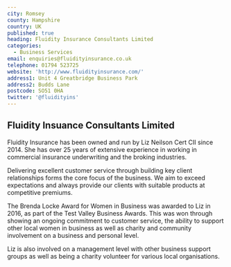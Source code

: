 ```yaml
---
city: Romsey
county: Hampshire
country: UK
published: true
heading: Fluidity Insurance Consultants Limited
categories:
  - Business Services
email: enquiries@fluidityinsurance.co.uk
telephone: 01794 523725
website: 'http://www.fluidityinsurance.com/'
address1: Unit 4 Greatbridge Business Park
address2: Budds Lane
postcode: SO51 0HA
twitter: '@fluidityins'
---
```

## Fluidity Insuance Consultants Limited

Fluidity Insurance has been owned and run by Liz Neilson Cert CII since 2014. She has over 25 years of extensive experience in working in commercial insurance underwriting and the broking industries.

Delivering excellent customer service through building key client relationships forms the core focus of the business. We aim to exceed expectations and always provide our clients with suitable products at competitive premiums.

The Brenda Locke Award for Women in Business was awarded to Liz in 2016, as part of the Test Valley Business Awards. This was won through showing an ongoing commitment to customer service, the ability to support other local women in business as well as charity and community involvement on a business and personal level.

Liz is also involved on a management level with other business support groups as well as being a charity volunteer for various local organisations.
